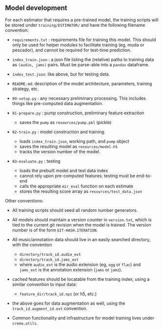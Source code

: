 ## Model development

For each estimator that requires a pre-trained model, the training scripts will be stored under `training/ESTIMATOR/` and have the following filename convention:

- `requirements.txt` : requirements file for training this model.  This should only be used for helper modules to facilitate training (eg, muda or pescador), and cannot be required for test-time prediction.
- `index_train.json` : a json file listing the (relative) paths to training data as `(audio, jams)` pairs.  Must be parse-able into a `pandas` dataframe.
- `index_test.json`: like above, but for testing data.
- `README.md`: description of the model architecture, parameters, training strategy, etc.

- `00-setup.py` : any necessary preliminary processing.  This includes things like pre-computed data augmentation.
- `01-prepare.py` : pump construction, preliminary feature extraction
    - saves the `pump` as `resources/pump.pkl` (pickle)
- `02-train.py` : model construction and training.
    - loads `index_train.json`, working path, and `pump` object
    - saves the resulting model as `resources/model.h5`
    - tracks the version number of the model.
- `03-evaluate.py` : testing
    - loads the prebuilt model and test data index
    - cannot rely upon pre-computed features: testing must be end-to-end
    - calls the appropriate `mir_eval` function on each estimate
    - stores the resulting score array as `resources/test_data.json`

Other conventions:

- All training scripts should seed all random number generators.

- All models should maintain a version counter in `version.txt`, which is tied to the current git revision
  when the model is trained.  The version number is of the form `GIT-HASH.ITERATION`.

- All music/annotation data should live in an easily searched directory, with the convention
    - `directory/track_id.audio_ext`
    - `directory/track_id.jams_ext`
    - where `audio_ext` is the audio extension (eg, `ogg` or `flac`) and `jams_ext` is the annotation extension
      (`jams` or `jamz`).

- cached features should be locatable from the training index, using a similar convention to input data:
    - `feature_dir/track_id.npz` (or h5, etc.)

- the above goes for data augmentation as well, using the `track_id.augment_id.ext` convention.

- Common functionality and infrastructure for model training lives under `crema.utils`.
